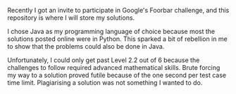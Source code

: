 Recently I got an invite to participate in Google's Foorbar challenge, and this repository is where I will store my solutions.

I chose Java as my programming language of choice because most the solutions posted online were in Python. This sparked a bit of rebellion in me to show that the problems could also be done in Java.

Unfortunately, I could only get past Level 2.2 out of 6 because the challenges to follow required advanced mathematical skills. Brute forcing my way to a solution proved futile because of the one second per test case time limit. Plagiarising a solution was not something I wanted to do.
